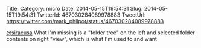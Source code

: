 Title: 
Category: micro
Date: 2014-05-15T19:54:31
Slug: 2014-05-15T19:54:31
TwitterId: 467030284089978883
TweetUrl: https://twitter.com/mark_philpot/status/467030284089978883

[@siracusa](https://twitter.com/siracusa) What I'm missing is a "folder tree" on the left and selected folder contents on right "view", which is what I'm used to and want